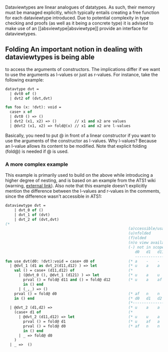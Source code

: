 Dataviewtypes are linear analogues of datatypes. As such, their memory must
be managed explicitly, which typically entails creating a free function for
each dataviewtype introduced. Due to potential complexity in type checking
and proofs (as well as it being a concrete type) it is advised to make use
of an [[absviewtype|absviewtype]] provide an interface for dataviewtypes.

## Folding An important notion in dealing with dataviewtypes is being able
to access the arguments of constructors. The implications differ if we want
to use the arguments as l-values or just as r-values. For instance, take the
following example:

```ocaml
datavtype dvt =
  | dvt0 of ()
  | dvt2 of (dvt,dvt)

fun foo (x: !dvt): void =
  case+ x of
  | dvt0 () => ()
  | dvt2 (x1, x2) => ()        // x1 and x2 are values
  | @dvt2 (x1, x2) => fold@(x) // x1 and x2 are l-values
```

Basically, you need to put @ in front of a linear constructor if you want to
use the arguments of the constructor as l-values. Why l-values? Because an
l-value allows its content to be modified. Note that explicit folding
(fold@)  is needed if @ is used.

### A more complex example ###

This example is primarily used to build on the above while introducing a
higher degree of nesting, and is based on an example from the ATS1 wiki
(warning, [external
link](https://sourceforge.net/p/ats-lang/wiki/dataviewtype/)). Also note
that this example doesn't explicitly mention the difference between the
l-values and r-values in the comments, since the difference wasn't
accessible in ATS1:

```ocaml
dataviewtype dvt =
    | dvt_0 of ()
    | dvt_1 of (dvt)
    | dvt_2 of (dvt,dvt)
(*
                                                       (a)ccessible/usable
                                                       (u)nfolded
                                                       (f)olded
                                                       (n)o view available
                                                       (-) not in scope
                                                          d0   d1   d11  d12 d121
                                                          ----------------------- *)
fun use_dvt(d0: !dvt):void = case+ d0 of               (* a    -    -    -   -    *)
  | @dvt_1 (d1 as dvt_2(d11,d12) ) => let              (* u    a    a    a   -    *)
    val () = case+ (d11,d12) of                        (*                         *)
      | (@dvt_0 (), @dvt_1 (d121) ) => let             (* u    a    u    u   a    *)
        prval () = fold@ d11 and () = fold@ d12        (* u    a    af   af  n    *)
        in () end                                      
      | (_,_) => ()                                    
    prval () = fold@ d0                                (* af   n    n    n   -    *)
    in () end                                          (* d0   d1   d2  d11  d12  *)
                                                       (*------------------------ *)
  | @dvt_2 (d1,d2) =>                                  (* u    a    a             *)
    (case+ d1 of                                       (*                         *)
      | @dvt_2 (d11,d12) => let                        (* u    u    a   a    a    *)
        prval () = fold@ d1                            (* u    af   a   n    n    *)
        prval () = fold@ d0                            (* af   n    n   n    n    *)
        in () end
      | _ => fold@ d0
    )
  | _ =>  ()
```
